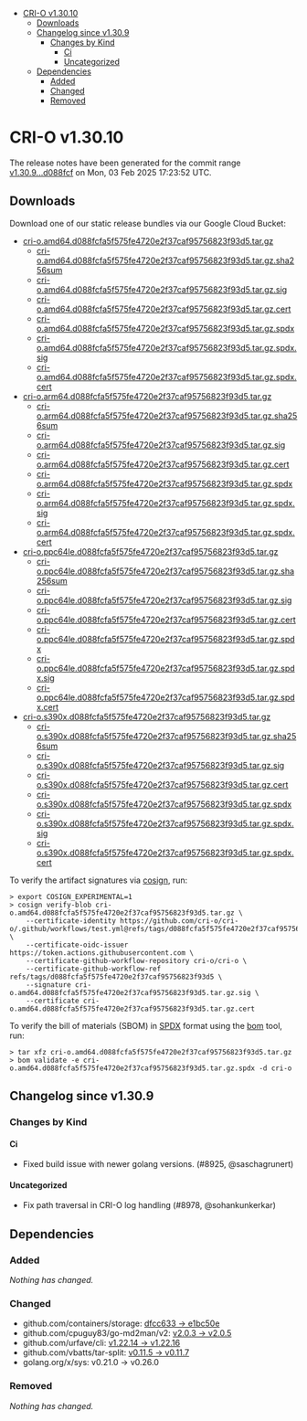 - [CRI-O v1.30.10](#cri-o-v13010)
  - [Downloads](#downloads)
  - [Changelog since v1.30.9](#changelog-since-v1309)
    - [Changes by Kind](#changes-by-kind)
      - [Ci](#ci)
      - [Uncategorized](#uncategorized)
  - [Dependencies](#dependencies)
    - [Added](#added)
    - [Changed](#changed)
    - [Removed](#removed)

# CRI-O v1.30.10

The release notes have been generated for the commit range
[v1.30.9...d088fcf](https://github.com/cri-o/cri-o/compare/v1.30.9...v1.30.10) on Mon, 03 Feb 2025 17:23:52 UTC.

## Downloads

Download one of our static release bundles via our Google Cloud Bucket:

- [cri-o.amd64.d088fcfa5f575fe4720e2f37caf95756823f93d5.tar.gz](https://storage.googleapis.com/cri-o/artifacts/cri-o.amd64.d088fcfa5f575fe4720e2f37caf95756823f93d5.tar.gz)
  - [cri-o.amd64.d088fcfa5f575fe4720e2f37caf95756823f93d5.tar.gz.sha256sum](https://storage.googleapis.com/cri-o/artifacts/cri-o.amd64.d088fcfa5f575fe4720e2f37caf95756823f93d5.tar.gz.sha256sum)
  - [cri-o.amd64.d088fcfa5f575fe4720e2f37caf95756823f93d5.tar.gz.sig](https://storage.googleapis.com/cri-o/artifacts/cri-o.amd64.d088fcfa5f575fe4720e2f37caf95756823f93d5.tar.gz.sig)
  - [cri-o.amd64.d088fcfa5f575fe4720e2f37caf95756823f93d5.tar.gz.cert](https://storage.googleapis.com/cri-o/artifacts/cri-o.amd64.d088fcfa5f575fe4720e2f37caf95756823f93d5.tar.gz.cert)
  - [cri-o.amd64.d088fcfa5f575fe4720e2f37caf95756823f93d5.tar.gz.spdx](https://storage.googleapis.com/cri-o/artifacts/cri-o.amd64.d088fcfa5f575fe4720e2f37caf95756823f93d5.tar.gz.spdx)
  - [cri-o.amd64.d088fcfa5f575fe4720e2f37caf95756823f93d5.tar.gz.spdx.sig](https://storage.googleapis.com/cri-o/artifacts/cri-o.amd64.d088fcfa5f575fe4720e2f37caf95756823f93d5.tar.gz.spdx.sig)
  - [cri-o.amd64.d088fcfa5f575fe4720e2f37caf95756823f93d5.tar.gz.spdx.cert](https://storage.googleapis.com/cri-o/artifacts/cri-o.amd64.d088fcfa5f575fe4720e2f37caf95756823f93d5.tar.gz.spdx.cert)
- [cri-o.arm64.d088fcfa5f575fe4720e2f37caf95756823f93d5.tar.gz](https://storage.googleapis.com/cri-o/artifacts/cri-o.arm64.d088fcfa5f575fe4720e2f37caf95756823f93d5.tar.gz)
  - [cri-o.arm64.d088fcfa5f575fe4720e2f37caf95756823f93d5.tar.gz.sha256sum](https://storage.googleapis.com/cri-o/artifacts/cri-o.arm64.d088fcfa5f575fe4720e2f37caf95756823f93d5.tar.gz.sha256sum)
  - [cri-o.arm64.d088fcfa5f575fe4720e2f37caf95756823f93d5.tar.gz.sig](https://storage.googleapis.com/cri-o/artifacts/cri-o.arm64.d088fcfa5f575fe4720e2f37caf95756823f93d5.tar.gz.sig)
  - [cri-o.arm64.d088fcfa5f575fe4720e2f37caf95756823f93d5.tar.gz.cert](https://storage.googleapis.com/cri-o/artifacts/cri-o.arm64.d088fcfa5f575fe4720e2f37caf95756823f93d5.tar.gz.cert)
  - [cri-o.arm64.d088fcfa5f575fe4720e2f37caf95756823f93d5.tar.gz.spdx](https://storage.googleapis.com/cri-o/artifacts/cri-o.arm64.d088fcfa5f575fe4720e2f37caf95756823f93d5.tar.gz.spdx)
  - [cri-o.arm64.d088fcfa5f575fe4720e2f37caf95756823f93d5.tar.gz.spdx.sig](https://storage.googleapis.com/cri-o/artifacts/cri-o.arm64.d088fcfa5f575fe4720e2f37caf95756823f93d5.tar.gz.spdx.sig)
  - [cri-o.arm64.d088fcfa5f575fe4720e2f37caf95756823f93d5.tar.gz.spdx.cert](https://storage.googleapis.com/cri-o/artifacts/cri-o.arm64.d088fcfa5f575fe4720e2f37caf95756823f93d5.tar.gz.spdx.cert)
- [cri-o.ppc64le.d088fcfa5f575fe4720e2f37caf95756823f93d5.tar.gz](https://storage.googleapis.com/cri-o/artifacts/cri-o.ppc64le.d088fcfa5f575fe4720e2f37caf95756823f93d5.tar.gz)
  - [cri-o.ppc64le.d088fcfa5f575fe4720e2f37caf95756823f93d5.tar.gz.sha256sum](https://storage.googleapis.com/cri-o/artifacts/cri-o.ppc64le.d088fcfa5f575fe4720e2f37caf95756823f93d5.tar.gz.sha256sum)
  - [cri-o.ppc64le.d088fcfa5f575fe4720e2f37caf95756823f93d5.tar.gz.sig](https://storage.googleapis.com/cri-o/artifacts/cri-o.ppc64le.d088fcfa5f575fe4720e2f37caf95756823f93d5.tar.gz.sig)
  - [cri-o.ppc64le.d088fcfa5f575fe4720e2f37caf95756823f93d5.tar.gz.cert](https://storage.googleapis.com/cri-o/artifacts/cri-o.ppc64le.d088fcfa5f575fe4720e2f37caf95756823f93d5.tar.gz.cert)
  - [cri-o.ppc64le.d088fcfa5f575fe4720e2f37caf95756823f93d5.tar.gz.spdx](https://storage.googleapis.com/cri-o/artifacts/cri-o.ppc64le.d088fcfa5f575fe4720e2f37caf95756823f93d5.tar.gz.spdx)
  - [cri-o.ppc64le.d088fcfa5f575fe4720e2f37caf95756823f93d5.tar.gz.spdx.sig](https://storage.googleapis.com/cri-o/artifacts/cri-o.ppc64le.d088fcfa5f575fe4720e2f37caf95756823f93d5.tar.gz.spdx.sig)
  - [cri-o.ppc64le.d088fcfa5f575fe4720e2f37caf95756823f93d5.tar.gz.spdx.cert](https://storage.googleapis.com/cri-o/artifacts/cri-o.ppc64le.d088fcfa5f575fe4720e2f37caf95756823f93d5.tar.gz.spdx.cert)
- [cri-o.s390x.d088fcfa5f575fe4720e2f37caf95756823f93d5.tar.gz](https://storage.googleapis.com/cri-o/artifacts/cri-o.s390x.d088fcfa5f575fe4720e2f37caf95756823f93d5.tar.gz)
  - [cri-o.s390x.d088fcfa5f575fe4720e2f37caf95756823f93d5.tar.gz.sha256sum](https://storage.googleapis.com/cri-o/artifacts/cri-o.s390x.d088fcfa5f575fe4720e2f37caf95756823f93d5.tar.gz.sha256sum)
  - [cri-o.s390x.d088fcfa5f575fe4720e2f37caf95756823f93d5.tar.gz.sig](https://storage.googleapis.com/cri-o/artifacts/cri-o.s390x.d088fcfa5f575fe4720e2f37caf95756823f93d5.tar.gz.sig)
  - [cri-o.s390x.d088fcfa5f575fe4720e2f37caf95756823f93d5.tar.gz.cert](https://storage.googleapis.com/cri-o/artifacts/cri-o.s390x.d088fcfa5f575fe4720e2f37caf95756823f93d5.tar.gz.cert)
  - [cri-o.s390x.d088fcfa5f575fe4720e2f37caf95756823f93d5.tar.gz.spdx](https://storage.googleapis.com/cri-o/artifacts/cri-o.s390x.d088fcfa5f575fe4720e2f37caf95756823f93d5.tar.gz.spdx)
  - [cri-o.s390x.d088fcfa5f575fe4720e2f37caf95756823f93d5.tar.gz.spdx.sig](https://storage.googleapis.com/cri-o/artifacts/cri-o.s390x.d088fcfa5f575fe4720e2f37caf95756823f93d5.tar.gz.spdx.sig)
  - [cri-o.s390x.d088fcfa5f575fe4720e2f37caf95756823f93d5.tar.gz.spdx.cert](https://storage.googleapis.com/cri-o/artifacts/cri-o.s390x.d088fcfa5f575fe4720e2f37caf95756823f93d5.tar.gz.spdx.cert)

To verify the artifact signatures via [cosign](https://github.com/sigstore/cosign), run:

```console
> export COSIGN_EXPERIMENTAL=1
> cosign verify-blob cri-o.amd64.d088fcfa5f575fe4720e2f37caf95756823f93d5.tar.gz \
    --certificate-identity https://github.com/cri-o/cri-o/.github/workflows/test.yml@refs/tags/d088fcfa5f575fe4720e2f37caf95756823f93d5 \
    --certificate-oidc-issuer https://token.actions.githubusercontent.com \
    --certificate-github-workflow-repository cri-o/cri-o \
    --certificate-github-workflow-ref refs/tags/d088fcfa5f575fe4720e2f37caf95756823f93d5 \
    --signature cri-o.amd64.d088fcfa5f575fe4720e2f37caf95756823f93d5.tar.gz.sig \
    --certificate cri-o.amd64.d088fcfa5f575fe4720e2f37caf95756823f93d5.tar.gz.cert
```

To verify the bill of materials (SBOM) in [SPDX](https://spdx.org) format using the [bom](https://sigs.k8s.io/bom) tool, run:

```console
> tar xfz cri-o.amd64.d088fcfa5f575fe4720e2f37caf95756823f93d5.tar.gz
> bom validate -e cri-o.amd64.d088fcfa5f575fe4720e2f37caf95756823f93d5.tar.gz.spdx -d cri-o
```

## Changelog since v1.30.9

### Changes by Kind

#### Ci
 - Fixed build issue with newer golang versions. (#8925, @saschagrunert)

#### Uncategorized
 - Fix path traversal in CRI-O log handling (#8978, @sohankunkerkar)

## Dependencies

### Added
_Nothing has changed._

### Changed
- github.com/containers/storage: [dfcc633 → e1bc50e](https://github.com/containers/storage/compare/dfcc633...e1bc50e)
- github.com/cpuguy83/go-md2man/v2: [v2.0.3 → v2.0.5](https://github.com/cpuguy83/go-md2man/compare/v2.0.3...v2.0.5)
- github.com/urfave/cli: [v1.22.14 → v1.22.16](https://github.com/urfave/cli/compare/v1.22.14...v1.22.16)
- github.com/vbatts/tar-split: [v0.11.5 → v0.11.7](https://github.com/vbatts/tar-split/compare/v0.11.5...v0.11.7)
- golang.org/x/sys: v0.21.0 → v0.26.0

### Removed
_Nothing has changed._
